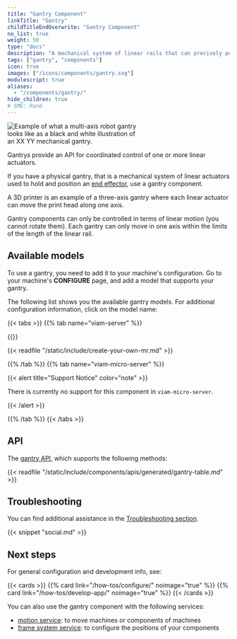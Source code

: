 ```yaml
---
title: "Gantry Component"
linkTitle: "Gantry"
childTitleEndOverwrite: "Gantry Component"
no_list: true
weight: 50
type: "docs"
description: "A mechanical system of linear rails that can precisely position an attached device."
tags: ["gantry", "components"]
icon: true
images: ["/icons/components/gantry.svg"]
modulescript: true
aliases:
  - "/components/gantry/"
hide_children: true
# SME: Rand
---
```


<div class="td-max-width-on-larger-screens text-center">
<img src="gantry-illustration.png" style="max-width:300px" alt="Example of what a multi-axis robot gantry looks like as a black and white illustration of an XX YY mechanical gantry." class="alignright imgzoom">
</div>

Gantrys provide an API for coordinated control of one or more linear actuators.

If you have a physical gantry, that is a mechanical system of linear actuators used to hold and position an [end effector](https://en.wikipedia.org/wiki/Robot_end_effector), use a gantry component.

A 3D printer is an example of a three-axis gantry where each linear actuator can move the print head along one axis.

Gantry components can only be controlled in terms of linear motion (you cannot rotate them).
Each gantry can only move in one axis within the limits of the length of the linear rail.

## Available models

To use a gantry, you need to add it to your machine's configuration.
Go to your machine's **CONFIGURE** page, and add a model that supports your gantry.

The following list shows you the available gantry models.
For additional configuration information, click on the model name:

{{< tabs >}}
{{% tab name="viam-server" %}}

{{<resources api="rdk:component:gantry" type="gantry" no-intro="true">}}

{{< readfile "/static/include/create-your-own-mr.md" >}}

{{% /tab %}}
{{% tab name="viam-micro-server" %}}

{{< alert title="Support Notice" color="note" >}}

There is currently no support for this component in `viam-micro-server`.

{{< /alert >}}

{{% /tab %}}
{{< /tabs >}}

## API

The [gantry API](/appendix/apis/components/gantry/), which supports the following methods:

{{< readfile "/static/include/components/apis/generated/gantry-table.md" >}}

## Troubleshooting

You can find additional assistance in the [Troubleshooting section](/appendix/troubleshooting/).

{{< snippet "social.md" >}}

## Next steps

For general configuration and development info, see:

{{< cards >}}
{{% card link="/how-tos/configure/" noimage="true" %}}
{{% card link="/how-tos/develop-app/" noimage="true" %}}
{{< /cards >}}

You can also use the gantry component with the following services:

- [motion service](/services/slam/): to move machines or components of machines
- [frame system service](/services/navigation/): to configure the positions of your components
